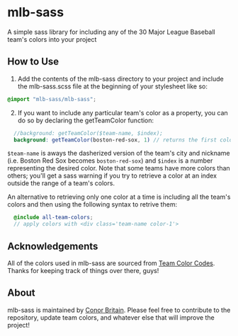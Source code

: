 # mlb-sass
A simple sass library for including any of the 30 Major League Baseball team's colors into your project

## How to Use

1. Add the contents of the mlb-sass directory to your project and include the mlb-sass.scss file at the beginning of your stylesheet like so:

  ```scss
  @import "mlb-sass/mlb-sass";
  ```

2. If you want to include any particular team's color as a property, you can do so by declaring the getTeamColor function:

  ```scss
	//background: getTeamColor($team-name, $index);
	background: getTeamColor(boston-red-sox, 1) // returns the first color associated with the Boston Red Sox
  ```
  `$team-name` is aways the dasherized version of the team's city and nickname (i.e. Boston Red Sox becomes `boston-red-sox`) and `$index` is a number representing the desired color. Note that some teams have more colors than others; you'll get a sass warning if you try to retrieve a color at an index outside the range of a team's colors.

  An alternative to retrieving only one color at a time is including all the team's colors and then using the following syntax to retrive them:

  ```scss
	@include all-team-colors;
	// apply colors with <div class='team-name color-1'>
  ```

## Acknowledgements

All of the colors used in mlb-sass are sourced from [Team Color Codes](http://teamcolorcodes.com/mlb-color-codes/). Thanks for keeping track of things over there, guys!

## About

mlb-sass is maintained by [Conor Britain](http://www.stbly.com). Please feel free to contribute to the repository, update team colors, and whatever else that will improve the project!